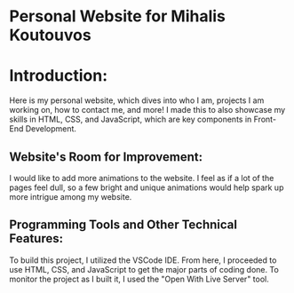 # **Personal Website for Mihalis Koutouvos**

# **Introduction:**
Here is my personal website, which dives into who I am, projects I am working on, how to contact me, and more! 
I made this to also showcase my skills in HTML, CSS, and JavaScript, which are key components in Front-End
Development.



## **Website's Room for Improvement:**
I would like to add more animations to the website. I feel as if a lot of the pages feel dull, so a few bright and unique 
animations would help spark up more intrigue among my website.



## **Programming Tools and Other Technical Features:**
To build this project, I utilized the VSCode IDE. From here, I proceeded to use HTML, CSS, and JavaScript to get the major parts of coding done. 
To monitor the project as I built it, I used the "Open With Live Server" tool. 

